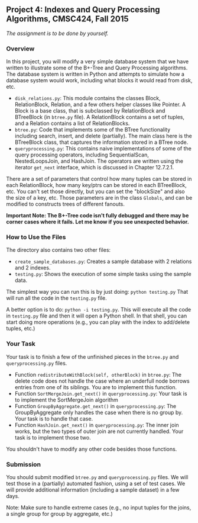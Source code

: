 ## Project 4: Indexes and Query Processing Algorithms, CMSC424, Fall 2015

*The assignment is to be done by yourself.*

### Overview

In this project, you will modify a very simple database system that we have written to illustrate some of the B+-Tree and Query Processing algorithms. 
The database system is written in Python and attempts to simulate how a database system would work, including what blocks it would read from disk, etc.

* `disk_relations.py`: This module contains the classes Block, RelationBlock, Relation, and a few others helper classes like Pointer. A Block is a base class, 
that is subclassed by RelationBlock and BTreeBlock (in `btree.py` file). A RelationBlock contains a set of tuples, and a Relation contains a list of RelationBlocks. 
* `btree.py`: Code that implements some of the BTree functionality including search, insert, and delete (partially). The main class here is the BTreeBlock class, that 
captures the information stored in a BTree node.
* `queryprocessing.py`: This contains naive implementations of some of the query processing operators, including SequentialScan, NestedLoopsJoin, and HashJoin. The operators are written using the iterator `get_next` interface, which is discussed in Chapter 12.7.2.1.

There are a set of parameters that control how many tuples can be stored in each RelationBlock, how many key/ptrs can be stored in each BTreeBlock, etc. You can't set those directly, but you can set the "blockSize" and also the size of a key, etc. Those parameters are in the class `Globals`, and can be modified to constructs trees of different fanouts.

**Important Note: The B+-Tree code isn't fully debugged and there may be corner cases where it fails. Let me know if you see unexpected behavior.**

### How to Use the Files

The directory also contains two other files:
* `create_sample_databases.py`: Creates a sample database with 2 relations and 2 indexes.
* `testing.py`: Shows the execution of some simple tasks using the sample data. 

The simplest way you can run this is by just doing: `python testing.py`
That will run all the code in the `testing.py` file.

A better option is to do: `python -i testing.py`. This will execute all the code in `testing.py` file and then it will open a Python shell. In that shell, you can start doing more operations (e.g., you can play with the index to add/delete tuples, etc.)

### Your Task

Your task is to finish a few of the unfinished pieces in the `btree.py` and `queryprocessing.py` files.
* Function `redistributeWithBlock(self, otherBlock)` in `btree.py`: The delete code does not handle the case where an underfull node borrows entries from one of its siblings.
You are to implement this function.
* Function `SortMergeJoin.get_next()` in `queryprocessing.py`: Your task is to implement the SortMergeJoin algorithm
* Function `GroupByAggregate.get_next()` in `queryprocessing.py`: The GroupByAggregate only handles the case when there is no group by. Your task is to handle that case.
* Function `HashJoin.get_next()` in `queryprocessing.py`: The inner join works, but the two types of outer join are not currently handled. Your task is to implement those two.

You shouldn't have to modify any other code besides those functions.

### Submission
You should submit modified `btree.py` and `queryprocessing.py` files. We will test those in a (partially) automated fashion, using a set of test cases.
We will provide additional information (including a sample dataset) in a few days.

Note: Make sure to handle extreme cases (e.g., no input tuples for the joins, a single group for group by aggregate, etc.)
